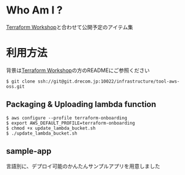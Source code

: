# Who Am I ?
[Terraform Workshop](https://git.drecom.jp/infrastructure/terraform-oss-aws)と合わせて公開予定のアイテム集

# 利用方法
背景は[Terraform Workshop](https://git.drecom.jp/infrastructure/terraform-oss-aws)の方のREADMEにご参照ください
```
$ git clone ssh://git@git.drecom.jp:10022/infrastructure/tool-aws-oss.git
```

## Packaging & Uploading lambda function
```
$ aws configure --profile terraform-onboarding
$ export AWS_DEFAULT_PROFILE=terraform-onboarding
$ chmod +x update_lambda_bucket.sh
$ ./update_lambda_bucket.sh
```

## sample-app
言語別に、デプロイ可能のかんたんサンプルアプリを用意しました


